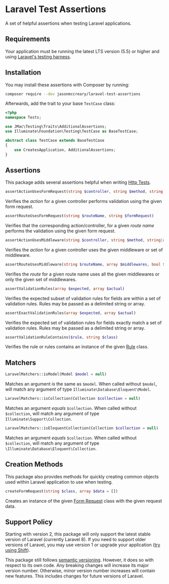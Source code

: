 # Laravel Test Assertions
A set of helpful assertions when testing Laravel applications.

## Requirements
Your application must be running the latest LTS version (5.5) or higher and using [Laravel's testing harness](https://laravel.com/docs/testing).

## Installation
You may install these assertions with Composer by running:

```sh
composer require --dev jasonmccreary/laravel-test-assertions
```

Afterwards, add the trait to your base `TestCase` class:

```php
<?php
namespace Tests;

use JMac\Testing\Traits\AdditionalAssertions;
use Illuminate\Foundation\Testing\TestCase as BaseTestCase;

abstract class TestCase extends BaseTestCase
{
    use CreatesApplication, AdditionalAssertions;
}
```

## Assertions
This package adds several assertions helpful when writing [Http Tests](https://laravel.com/docs/http-tests).


```php
assertActionUsesFormRequest(string $controller, string $method, string $form_request)
```

Verifies the _action_ for a given controller performs validation using the given form request.

```php
assertRouteUsesFormRequest(string $routeName, string $formRequest)
```

Verifies that the corresponding action/controller, for a given _route name_ performs the validation using the given form request.


```php
assertActionUsesMiddleware(string $controller, string $method, string|array $middleware)
```

Verifies the _action_ for a given controller uses the given middleware or set of middleware.


```php
assertRouteUsesMiddleware(string $routeName, array $middlewares, bool $exact)
```

Verifies the _route_ for a given route name uses all the given middlewares or only the given set of middlewares.


```php
assertValidationRules(array $expected, array $actual)
```

Verifies the expected subset of validation rules for fields are within a set of validation rules. Rules may be passed as a delimited string or array.


```php
assertExactValidationRules(array $expected, array $actual)
```

Verifies the expected set of validation rules for fields exactly match a set of validation rules. Rules may be passed as a delimited string or array.


```php
assertValidationRuleContains($rule, string $class)
```

Verifies the rule or rules contains an instance of the given [Rule](https://laravel.com/docs/validation#custom-validation-rules) class.

## Matchers
```php
LaravelMatchers::isModel(Model $model = null)
```
Matches an argument _is_ the same as `$model`. When called without `$model`, will match any argument of type `Illuminate\Database\Eloquent\Model`.


```php
LaravelMatchers::isCollection(Collection $collection = null)
```
Matches an argument _equals_ `$collection`. When called without `$collection`, will match any argument of type `Illuminate\Support\Collection`.


```php
LaravelMatchers::isEloquentCollection(Collection $collection = null)
```
Matches an argument _equals_ `$collection`. When called without `$collection`, will match any argument of type `\Illuminate\Database\Eloquent\Collection`.


## Creation Methods
This package also provides methods for quickly creating common objects used within Laravel application to use when testing.


```php
createFormRequest(string $class, array $data = [])
```

Creates an instance of the given [Form Request](https://laravel.com/docs/7.x/validation#form-request-validation) class with the given request data.

## Support Policy
Starting with version 2, this package will only support the latest stable version of Laravel (currently Laravel 8). If you need to support older versions of Laravel, you may use version 1 or upgrade your application ([try using Shift](https://laravelshift.com)).

This package still follows [semantic versioning](https://semver.org/). However, it does so with respect to its own code. Any breaking changes will increase its major version number. Otherwise, minor version number increases will contain new features. This includes changes for future versions of Laravel.
